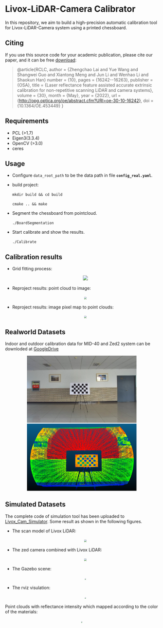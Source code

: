 # Livox-LiDAR-Camera Calibrator

In this repository, we aim to build a high-precision automatic calibration tool for Livox-LiDAR-Camera system using a printed chessboard.

## Citing

If you use this source code for your academic publication, please cite our paper, and it can be free [download](https://opg.optica.org/oe/viewmedia.cfm?uri=oe-30-10-16242&seq=0):

> 	@article{RCLC,
> 	author = {Zhengchao Lai and Yue Wang and Shangwei Guo and Xiantong Meng and Jun Li and Wenhao Li and Shaokun Han}
> 	number = {10},
> 	pages = {16242--16263},
> 	publisher = {OSA},
> 	title = {Laser reflectance feature assisted accurate extrinsic calibration for non-repetitive scanning LiDAR and camera systems},
> 	volume = {30},
> 	month = {May},
> 	year = {2022},
> 	url = {http://opg.optica.org/oe/abstract.cfm?URI=oe-30-10-16242},
> 	doi = {10.1364/OE.453449}
> 	}

## Requirements
- PCL (>1.7)
- Eigen3(3.3.4)
- OpenCV (>3.0)
- ceres

## Usage

- Configure `data_root_path` to be the data path in file **`config_real.yaml`**.

- build project:

  ` mkdir build && cd build `

  `cmake .. && make` 

- Segment the chessboard from pointcloud.

  `./BoardSegmentation`

- Start calibrate and show the results.

  `./Calibrate`

## Calibration results

- Grid fitting process:

  <div align=center><img src="resources/grid_fitting.gif" style="zoom:100%;" />

- Reproject results: point cloud to image:

  <div align=center><img src="resources/reprj-img.png" style="zoom:50%;" />

- Reproject results: image pixel map to point clouds:

  <div align=center><img src="resources/reprj-pc.png" style="zoom:50%;" /></div>

## Realworld Datasets
Indoor and outdoor calibration data for MID-40 and Zed2 system can be downloded at [GoogleDrive](https://drive.google.com/drive/folders/1zLcwRlwguh5txwxgK075HkXIG-hlaE5V?usp=sharing)  

<div align=center><img src="resources/img_realworld.png" width="360" height="220"><img src="resources/pc_realworld.png" width="360" height="220"></div>



## Simulated Datasets

The complete code of simulation tool has been uploaded to   [Livox_Cam_Simulator](https://github.com/zhijianglu/Livox_Cam_Simulator.git). Some result as shown in the following figures.

- The scan model of Livox LiDAR:

  <div align=center><img src="resources/total.gif" style="zoom:50%;" /></div>

- The zed camera combined with Livox LiDAR:

  <div align=center><img src="resources/LC-model.png" style="zoom:50%;" /></div>

- The Gazebo scene:

   <div align=center><img src="resources/gazebo_scene.png" style="zoom:30%;" /></div>

- The rviz visulation:

   
   
    <div align=center><img src="resources/rviz_pc.png" style="zoom:30%;" /></div>

Point clouds with reflectance intensity which mapped according to the color of the materials:

 <div align=center><img src="resources/with_intensity.png" style="zoom:30%;" /></div>
